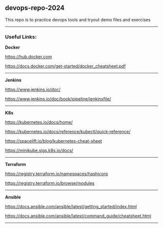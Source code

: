 ## devops-repo-2024

This repo is to practice devops tools and tryout demo files and exercises

---
### Useful Links:

**Docker**

https://hub.docker.com

https://docs.docker.com/get-started/docker_cheatsheet.pdf

---
**Jenkins**

https://www.jenkins.io/doc/

https://www.jenkins.io/doc/book/pipeline/jenkinsfile/

---
**K8s**

https://kubernetes.io/docs/home/

https://kubernetes.io/docs/reference/kubectl/quick-reference/

https://spacelift.io/blog/kubernetes-cheat-sheet

https://minikube.sigs.k8s.io/docs/

---
**Terraform**

https://registry.terraform.io/namespaces/hashicorp

https://registry.terraform.io/browse/modules

---
**Ansible**

https://docs.ansible.com/ansible/latest/getting_started/index.html

https://docs.ansible.com/ansible/latest/command_guide/cheatsheet.html

---
